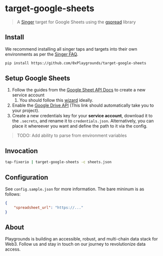 # target-google-sheets

> A [Singer](https://github.com/singer-io) target for Google Sheets using the [gspread](https://github.com/burnash/gspread) library

## Install

We recommend installing all singer taps and targets into their own environments as per the [Singer FAQ](https://github.com/singer-io/getting-started/blob/master/docs/FAQ.md#how-do-i-prevent-dependency-conflicts-between-my-tap-and-target).

```bash
pip install https://github.com/0xPlaygrounds/target-google-sheets
```

## Setup Google Sheets
1. Follow the guides from the [Google Sheet API Docs](https://developers.google.com/sheets/api/quickstart/python) to create a new service account
   1. You should follow this [wizard](https://console.developers.google.com/start/api?id=sheets.googleapis.com) ideally.
2. Enable the [Google Drive API](https://console.developers.google.com/apis/api/drive.googleapis.com/overview?) (This link should automatically take you to your project).
3. Create a new credentials key for your **service account**, download it to the `.secrets`, and rename it to `credentials.json`. Alternatively, you can place it whereever you want and define the path to it via the config.
> TODO: Add ability to parse from environment variables

## Invocation

```bash
tap-fixerio | target-google-sheets -c sheets.json
```

## Configuration
See `config.sample.json` for more information. The bare mininum is as follows:

```json
{
    "spreadsheet_url": "https://..."
}
```

## About

Playgrounds is building an accessible, robust, and multi-chain data stack for Web3. Follow us and stay in touch on our journey to revolutionize data access.
